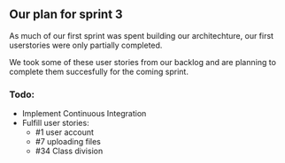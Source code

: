 ## Our plan for sprint 3

As much of our first sprint was spent building our architechture, our first userstories were only partially completed.

We took some of these user stories from our backlog and are planning to complete them succesfully for the coming sprint.

### Todo:

- Implement Continuous Integration
- Fulfill user stories:
  - #1 user account
  - #7 uploading files
  - #34 Class division
